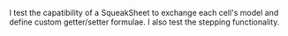I test the capatibility of a SqueakSheet to exchange each cell's model and define custom getter/setter formulae. I also test the stepping functionality.